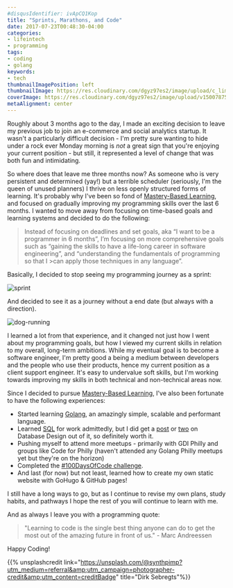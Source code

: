 ```yaml
---
#disqusIdentifier: ivApCQ1Kop
title: "Sprints, Marathons, and Code"
date: 2017-07-23T00:48:30-04:00
categories:
- lifeintech
- programming
tags:
- coding
- golang
keywords:
- tech
thumbnailImagePosition: left
thumbnailImage: https://res.cloudinary.com/dgyz97es2/image/upload/c_limit,h_100,w_150/v1500787571/dirk-sebregts-2408_uxwnlo.jpg
coverImage: https://res.cloudinary.com/dgyz97es2/image/upload/v1500787571/dirk-sebregts-2408_uxwnlo.jpg
metaAlignment: center
---
```


Roughly about 3 months ago to the day, I made an exciting decision to leave my previous job to join an e-commerce and social analytics startup. It wasn't a particularly difficult decision - I'm pretty sure wanting to hide under a rock ever Monday morning is *not* a great sign that you're enjoying your current position - but still, it represented a level of change that was both fun and intimidating.

<!--more-->

So where does that leave me three months now? As someone who is very persistent and determined (yay!) but a terrible scheduler (seriously, I'm the queen of unused planners) I thrive on less openly structured forms of learning. It's probably why I've been so fond of [Mastery-Based Learning](https://firesidetech.wordpress.com/2017/02/15/lessons-in-programming-on-mastery-and-progress/), and focused on gradually improving my programming skills over the last 6 months. I wanted to move away from focusing on time-based goals and learning systems and decided to do the following:

>Instead of focusing on deadlines and set goals, aka “I want to be a programmer in 6 months”, I’m focusing on more comprehensive goals such as “gaining the skills to have a life-long career in software engineering”, and “understanding the fundamentals of programming so that I >can apply those techniques in any language”.

Basically, I decided to stop seeing my programming journey as a sprint:

![sprint](https://res.cloudinary.com/dgyz97es2/image/upload/v1500817873/tim-gouw-73926_m8ugf5.jpg)

And decided to see it as a journey without a end date (but always with a direction).

![dog-running](https://res.cloudinary.com/dgyz97es2/image/upload/v1500818073/leo-rivas-micoud-25478_gan9zo.jpg)

I learned a lot from that experience, and it changed not just how I went about my programming goals, but how I viewed my current skills in relation to my overall, long-term ambitions. While my eventual goal is to become a software engineer, I'm pretty good a being a medium between developers and the people who use their products, hence my current position as a client support engineer. It's easy to undervalue soft skills, but I'm working towards improving my skills in both technical and non-technical areas now.

Since I decided to pursue [Mastery-Based Learning](https://en.wikipedia.org/wiki/Mastery_learning), I've also been fortunate to have the following experiences:

* Started learning [Golang](https://www.pluralsight.com/blog/software-development/golang-get-started), an amazingly simple, scalable and performant language.
* Learned [SQL](https://community.modeanalytics.com/sql/tutorial/introduction-to-sql/) for work admittedly, but I did get a [post](https://firesidetech.wordpress.com/2017/03/14/the-beginners-guide-to-database-design-part-1/) or [two](https://firesidetech.wordpress.com/2017/04/11/the-beginners-guide-to-database-design-part-2/) on Database Design out of it, so definitely worth it.
* Pushing myself to attend more meetups - primarily with GDI Philly and groups like Code for Philly (haven't attended any Golang Philly meetups yet but they're on the horizon)
* Completed the [#100DaysOfCode challenge](https://medium.freecodecamp.org/the-100daysofcode-movement-rounds-resistance-and-adaptation-432429cc3306).
* And last (for now) but not least, learned how to create my own static website with GoHugo & GitHub pages!

I still have a long ways to go, but as I continue to revise my own plans, study habits, and pathways I hope the rest of you will continue to learn with me.

And as always I leave you with a programming quote:

>"Learning to code is the single best thing anyone can do to get the most out of the amazing future in front of us." - Marc Andreessen

Happy Coding!

{{% unsplashcredit link="https://unsplash.com/@synthpimp?utm_medium=referral&amp;utm_campaign=photographer-credit&amp;utm_content=creditBadge" title="Dirk Sebregts"%}}
